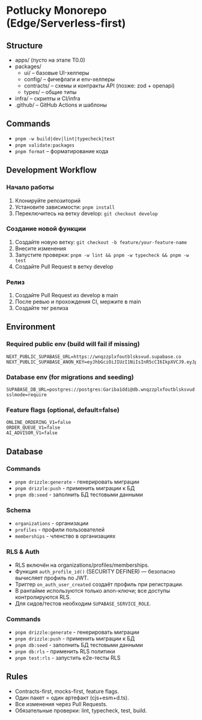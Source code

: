 # Potlucky Monorepo (Edge/Serverless-first)

## Structure

- apps/ (пусто на этапе T0.0)
- packages/
  - ui/ – базовые UI-хелперы
  - config/ – фичефлаги и env-хелперы
  - contracts/ – схемы и контракты API (позже: zod + openapi)
  - types/ – общие типы
- infra/ – скрипты и CI/infra
- .github/ – GitHub Actions и шаблоны

## Commands

- `pnpm -w build|dev|lint|typecheck|test`
- `pnpm validate:packages`
- `pnpm format` – форматирование кода

## Development Workflow

### Начало работы

1. Клонируйте репозиторий
2. Установите зависимости: `pnpm install`
3. Переключитесь на ветку develop: `git checkout develop`

### Создание новой функции

1. Создайте новую ветку: `git checkout -b feature/your-feature-name`
2. Внесите изменения
3. Запустите проверки: `pnpm -w lint && pnpm -w typecheck && pnpm -w test`
4. Создайте Pull Request в ветку develop

### Релиз

1. Создайте Pull Request из develop в main
2. После ревью и прохождения CI, мержите в main
3. Создайте тег релиза

## Environment

### Required public env (build will fail if missing)

```
NEXT_PUBLIC_SUPABASE_URL=https://wnqzzplxfoutblsksvud.supabase.co
NEXT_PUBLIC_SUPABASE_ANON_KEY=eyJhbGciOiJIUzI1NiIsInR5cCI6IkpXVCJ9.eyJpc3MiOiJzdXBhYmFzZSIsInJlZiI6InducXp6cGx4Zm91dGJsc2tzdnVkIiwicm9sZSI6ImFub24iLCJpYXQiOjE3NTYzNTI2OTUsImV4cCI6MjA3MTkyODY5NX0.xKBvnarYHs3qAV1ug5HVNBdfiERMOGv23gCZWYfvFtk
```

### Database env (for migrations and seeding)

```
SUPABASE_DB_URL=postgres://postgres:Gariba1ddi@db.wnqzzplxfoutblsksvud.supabase.co:6543/postgres?sslmode=require
```

### Feature flags (optional, default=false)

```
ONLINE_ORDERING_V1=false
ORDER_QUEUE_V1=false
AI_ADVISOR_V1=false
```

## Database

### Commands

- `pnpm drizzle:generate` - генерировать миграции
- `pnpm drizzle:push` - применить миграции к БД
- `pnpm db:seed` - заполнить БД тестовыми данными

### Schema

- `organizations` - организации
- `profiles` - профили пользователей
- `memberships` - членство в организациях

### RLS & Auth

- RLS включён на organizations/profiles/memberships.
- Функция `auth_profile_id()` (SECURITY DEFINER) — безопасно вычисляет профиль по JWT.
- Триггер `on_auth_user_created` создаёт профиль при регистрации.
- В рантайме используются только anon-ключи; все доступы контролируются RLS.
- Для сидов/тестов необходим `SUPABASE_SERVICE_ROLE`.

### Commands

- `pnpm drizzle:generate` - генерировать миграции
- `pnpm drizzle:push` - применить миграции к БД
- `pnpm db:seed` - заполнить БД тестовыми данными
- `pnpm db:rls` - применить RLS политики
- `pnpm test:rls` - запустить e2e-тесты RLS

## Rules

- Contracts-first, mocks-first, feature flags.
- Один пакет = один артефакт (cjs+esm+d.ts).
- Все изменения через Pull Requests.
- Обязательные проверки: lint, typecheck, test, build.
